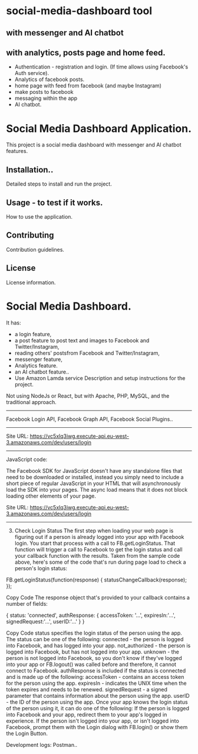 # social-media-dashboard tool
## with messenger and AI chatbot
## with analytics, posts page and home feed.

- Authentication - registration and login. (If time allows using Facebook's Auth service).
- Analytics of facebook posts.
- home page with feed from facebook (and maybe Instagram)
- make posts to facebook
- messaging within the app
- AI chatbot.

# Social Media Dashboard Application.
This project is a social media dashboard with messenger and AI chatbot features.

## Installation..
Detailed steps to install and run the project.

## Usage - to test if it works.
How to use the application.

## Contributing
Contribution guidelines.

## License
License information.

# Social Media Dashboard.
It has: 
- a login feature, 
- a post feature to post text and images to Facebook and Twitter/Instagram, 
- reading others' postsfrom Facebook and Twitter/Instagram, 
- messenger feature, 
- Analytics feature.  
- an AI chatbot feature..
- Use Amazon Lamda service
Description and setup instructions for the project.

Not using NodeJs or React, but with Apache, PHP, MySQL, and the traditional approach.


------------------------------------------------------------------------------

Facebook Login API, Facebook Graph API, Facebook Social Plugins..

--------------------------------------------------------

Site URL: https://vc5xlq3iwg.execute-api.eu-west-3.amazonaws.com/dev/users/login

---------------------

JavaScript code:

The Facebook SDK for JavaScript doesn't have any standalone files that need to be downloaded or installed, instead you simply need to include a short piece of regular JavaScript in your HTML that will asynchronously load the SDK into your pages. The async load means that it does not block loading other elements of your page.


<script>
  window.fbAsyncInit = function() {
    FB.init({
      appId      : '{your-app-id}',
      cookie     : true,
      xfbml      : true,
      version    : '{api-version}'
    });
      
    FB.AppEvents.logPageView();   
      
  };

  (function(d, s, id){
     var js, fjs = d.getElementsByTagName(s)[0];
     if (d.getElementById(id)) {return;}
     js = d.createElement(s); js.id = id;
     js.src = "https://connect.facebook.net/en_US/sdk.js";
     fjs.parentNode.insertBefore(js, fjs);
   }(document, 'script', 'facebook-jssdk'));
</script>

Site URL: https://vc5xlq3iwg.execute-api.eu-west-3.amazonaws.com/dev/users/login

-----------------------------------------------

3. Check Login Status
The first step when loading your web page is figuring out if a person is already logged into your app with Facebook login. You start that process with a call to FB.getLoginStatus. That function will trigger a call to Facebook to get the login status and call your callback function with the results.
Taken from the sample code above, here's some of the code that's run during page load to check a person's login status:

FB.getLoginStatus(function(response) {
    statusChangeCallback(response);
});

Copy Code
The response object that's provided to your callback contains a number of fields:


{
    status: 'connected',
    authResponse: {
        accessToken: '...',
        expiresIn:'...',
        signedRequest:'...',
        userID:'...'
    }
}


Copy Code
status specifies the login status of the person using the app. The status can be one of the following:
connected - the person is logged into Facebook, and has logged into your app.
not_authorized - the person is logged into Facebook, but has not logged into your app.
unknown - the person is not logged into Facebook, so you don't know if they've logged into your app or FB.logout() was called before and therefore, it cannot connect to Facebook.
authResponse is included if the status is connected and is made up of the following:
accessToken - contains an access token for the person using the app.
expiresIn - indicates the UNIX time when the token expires and needs to be renewed.
signedRequest - a signed parameter that contains information about the person using the app.
userID - the ID of the person using the app.
Once your app knows the login status of the person using it, it can do one of the following:
If the person is logged into Facebook and your app, redirect them to your app's logged in experience.
If the person isn't logged into your app, or isn't logged into Facebook, prompt them with the Login dialog with FB.login() or show them the Login Button.







Development logs: Postman..

